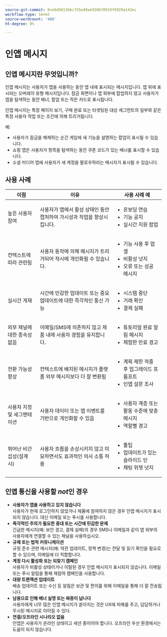 ```yaml
---
source-git-commit: 0ce6d5013bbcf55e49ae920670919f6929a142ec
workflow-type: tm+mt
source-wordcount: '466'
ht-degree: 0%

---
```

# 인앱 메시지

## 인앱 메시지란 무엇입니까?

인앱 메시지는 사용자가 앱을 사용하는 동안 앱 내에 표시되는 메시지입니다. 앱 위에 표시되는 오버레이 유형 메시지입니다. 잠금 화면이나 앱 외부에 팝업하지 않고 사용자가 앱을 탐색하는 동안 배너, 팝업 또는 작은 카드로 표시됩니다.

인앱 메시지는 특정 페이지 보기, 구매 완료 또는 타겟팅된 대상 세그먼트의 일부와 같은 특정 사용자 작업 또는 조건에 의해 트리거됩니다.


예:

* 사용자가 잠금을 해제하는 순간 게임에 새 기능을 설명하는 팝업이 표시될 수 있습니다.
* 쇼핑 앱은 사용자가 항목을 탐색하는 동안 쿠폰 코드가 있는 배너를 표시할 수 있습니다.
* 소셜 미디어 앱에 사용자가 새 계정을 팔로우하라는 메시지가 표시될 수 있습니다.

## 사용 사례

| **이점** | **이유** | **사용 사례 예** |
|----------------------------------|------------------------------------------------------------------------|----------------------------------------------------------------------------------------|
| 높은 사용자 참여 | 사용자가 앱에서 활성 상태인 동안 캡처하여 가시성과 작업을 향상시킵니다. | <ul><li>온보딩 연습</li><li>기능 공지</li><li>실시간 지원 팝업</li></ul> |
| 컨텍스트에 따라 관련됨 | 사용자 동작에 의해 메시지가 트리거되어 적시에 개인화될 수 있습니다. | <ul><li> 기능 사용 후 업셀</li><li> 비활성 넛지</li><li> 오류 또는 성공 메시지</li></ul> |
| 실시간 게재 | 시간에 민감한 업데이트 또는 중요 업데이트에 대한 즉각적인 통신 가능 | <ul><li> 시스템 중단</li><li>거래 확인</li><li>결제 실패</li></ul> |
| 외부 채널에 대한 종속성 없음 | 이메일/SMS에 의존하지 않고 제품 내에 사용자 경험을 유지합니다. | <ul><li> 튜토리얼 완료 알림 메시지</li><li>체험판 만료 경고</li></ul> |
| 전환 가능성 향상 | 컨텍스트에 배치된 메시지가 플랫폼 외부 메시지보다 더 잘 변환됨 | <ul><li> 계획 제한 적중 후 업그레이드 프롬프트</li><li>인앱 설문 조사</li></ul> |
| 사용자 지정 및 세그멘테이션 | 사용자 데이터 또는 앱 이벤트를 기반으로 개인화할 수 있음 | <ul><li> 사용자 계층 또는 활동 수준에 맞춘 메시지</li><li> 역할별 경고 </li></ul> |
| 뛰어난 비간섭성(설계 시) | 사용자 흐름을 손상시키지 않고 미묘하면서도 효과적인 의사 소통 허용 | <ul><li> 툴팁</li><li>업데이트가 있는 슬라이드 인</li><li>채팅 위젯 넛지</li></ul> |


## 인앱 통신을 사용할 *not*&#x200B;인 경우

* **사용자가 앱을 사용하고 있지 않습니다**\
  사용자가 현재 로그인하지 않았거나 제품에 참여하지 않은 경우 인앱 메시지가 표시되지 않습니다. 대신 이메일 또는 푸시를 사용합니다.
* **즉각적인 주의가 필요한 중대 또는 시간에 민감한 문제**\
  긴급한 메시지(예: 보안 경고, 결제 실패)의 경우 SMS나 이메일과 같이 앱 외부의 사용자에게 연결할 수 있는 채널을 사용하십시오.
* **규제 또는 법적 커뮤니케이션**\
  규정 준수 관련 메시지(예: 약관 업데이트, 정책 변경)는 전달 및 읽기 확인을 필요로 할 수 있으며, 이메일에 더 적합합니다.
* **계정 다시 활성화 또는 되찾기 캠페인**\
  사용자가 비활성 상태이거나 이탈된 경우 인앱 메시지가 표시되지 않습니다. 이메일 또는 푸시 알림을 통해 재참여 캠페인을 사용합니다.
* **대량 트랜잭션 업데이트**\
  배송 업데이트 또는 수신 등 알림은 보관 및 편의를 위해 이메일을 통해 더 잘 전송됩니다.
* **남용으로 인해 배너 실명 또는 짜증이 납니다**\
  사용자에게 너무 많은 인앱 메시지가 쏟아지는 것은 UX에 피해를 주고, 답답하거나 무시된 메시지로 이어질 수 있다.
* **연결/오프라인 시나리오 없음**\
  인앱은 사용자가 온라인 상태이고 세션 중이어야 합니다. 오프라인 우선 환경에서는 도움이 되지 않습니다.

